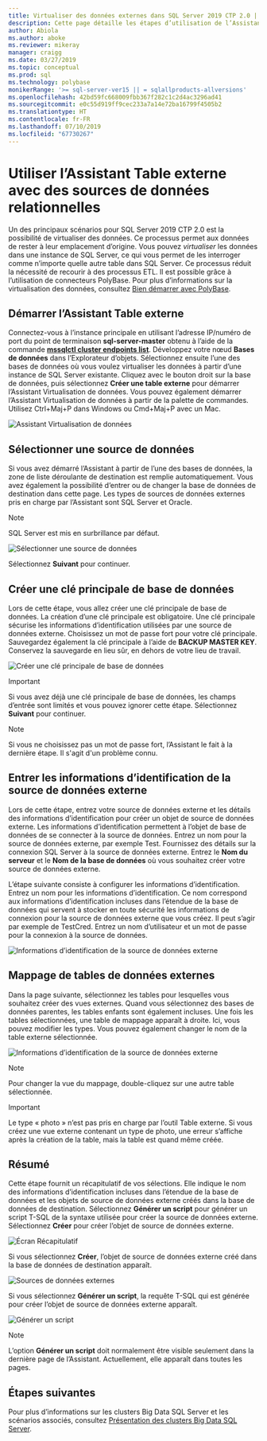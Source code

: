 ```yaml
---
title: Virtualiser des données externes dans SQL Server 2019 CTP 2.0 | Microsoft Docs
description: Cette page détaille les étapes d’utilisation de l’Assistant Création d’une table externe pour des sources de données relationnelles.
author: Abiola
ms.author: aboke
ms.reviewer: mikeray
manager: craigg
ms.date: 03/27/2019
ms.topic: conceptual
ms.prod: sql
ms.technology: polybase
monikerRange: '>= sql-server-ver15 || = sqlallproducts-allversions'
ms.openlocfilehash: 42bd59fc668009fbb367f282c1c2d4ac3296ad41
ms.sourcegitcommit: e0c55d919ff9cec233a7a14e72ba16799f4505b2
ms.translationtype: HT
ms.contentlocale: fr-FR
ms.lasthandoff: 07/10/2019
ms.locfileid: "67730267"
---
```

# <a name="use-the-external-table-wizard-with-relational-data-sources"></a>Utiliser l’Assistant Table externe avec des sources de données relationnelles

Un des principaux scénarios pour SQL Server 2019 CTP 2.0 est la possibilité de virtualiser des données. Ce processus permet aux données de rester à leur emplacement d’origine. Vous pouvez *virtualiser* les données dans une instance de SQL Server, ce qui vous permet de les interroger comme n’importe quelle autre table dans SQL Server. Ce processus réduit la nécessité de recourir à des processus ETL. Il est possible grâce à l’utilisation de connecteurs PolyBase. Pour plus d’informations sur la virtualisation des données, consultez [Bien démarrer avec PolyBase](polybase-guide.md).

## <a name="start-the-external-table-wizard"></a>Démarrer l’Assistant Table externe

Connectez-vous à l’instance principale en utilisant l’adresse IP/numéro de port du point de terminaison **sql-server-master** obtenu à l’aide de la commande [**mssqlctl cluster endpoints list**](../../big-data-cluster/deployment-guidance.md#endpoints). Développez votre nœud **Bases de données** dans l’Explorateur d’objets. Sélectionnez ensuite l’une des bases de données où vous voulez virtualiser les données à partir d’une instance de SQL Server existante. Cliquez avec le bouton droit sur la base de données, puis sélectionnez **Créer une table externe** pour démarrer l’Assistant Virtualisation de données. Vous pouvez également démarrer l’Assistant Virtualisation de données à partir de la palette de commandes. Utilisez Ctrl+Maj+P dans Windows ou Cmd+Maj+P avec un Mac.

![Assistant Virtualisation de données](media/data-virtualization/virtualize-data-wizard.png)
## <a name="select-a-data-source"></a>Sélectionner une source de données

Si vous avez démarré l’Assistant à partir de l’une des bases de données, la zone de liste déroulante de destination est remplie automatiquement. Vous avez également la possibilité d’entrer ou de changer la base de données de destination dans cette page. Les types de sources de données externes pris en charge par l’Assistant sont SQL Server et Oracle.

> [!NOTE]
>SQL Server est mis en surbrillance par défaut.


![Sélectionner une source de données](media/data-virtualization/select-data-source.png)

Sélectionnez **Suivant** pour continuer.

## <a name="create-a-database-master-key"></a>Créer une clé principale de base de données

Lors de cette étape, vous allez créer une clé principale de base de données. La création d’une clé principale est obligatoire. Une clé principale sécurise les informations d’identification utilisées par une source de données externe. Choisissez un mot de passe fort pour votre clé principale. Sauvegardez également la clé principale à l’aide de **BACKUP MASTER KEY**. Conservez la sauvegarde en lieu sûr, en dehors de votre lieu de travail.

![Créer une clé principale de base de données](media/data-virtualization/virtualize-data-master-key.png)

> [!IMPORTANT]
> Si vous avez déjà une clé principale de base de données, les champs d’entrée sont limités et vous pouvez ignorer cette étape. Sélectionnez **Suivant** pour continuer.

> [!NOTE]
> Si vous ne choisissez pas un mot de passe fort, l’Assistant le fait à la dernière étape. Il s'agit d'un problème connu.

## <a name="enter-external-data-source-credentials"></a>Entrer les informations d’identification de la source de données externe

Lors de cette étape, entrez votre source de données externe et les détails des informations d’identification pour créer un objet de source de données externe. Les informations d’identification permettent à l’objet de base de données de se connecter à la source de données. Entrez un nom pour la source de données externe, par exemple Test. Fournissez des détails sur la connexion SQL Server à la source de données externe. Entrez le **Nom du serveur** et le **Nom de la base de données** où vous souhaitez créer votre source de données externe.

L’étape suivante consiste à configurer les informations d’identification. Entrez un nom pour les informations d’identification. Ce nom correspond aux informations d’identification incluses dans l’étendue de la base de données qui servent à stocker en toute sécurité les informations de connexion pour la source de données externe que vous créez. Il peut s’agir par exemple de TestCred. Entrez un nom d’utilisateur et un mot de passe pour la connexion à la source de données.

![Informations d’identification de la source de données externe](media/data-virtualization/data-source-credentials.png)

## <a name="external-data-table-mapping"></a>Mappage de tables de données externes

Dans la page suivante, sélectionnez les tables pour lesquelles vous souhaitez créer des vues externes. Quand vous sélectionnez des bases de données parentes, les tables enfants sont également incluses. Une fois les tables sélectionnées, une table de mappage apparaît à droite. Ici, vous pouvez modifier les types. Vous pouvez également changer le nom de la table externe sélectionnée.

![Informations d’identification de la source de données externe](media/data-virtualization/data-table-mapping.png)

> [!NOTE]
>Pour changer la vue du mappage, double-cliquez sur une autre table sélectionnée.

> [!IMPORTANT]
>Le type « photo » n’est pas pris en charge par l’outil Table externe. Si vous créez une vue externe contenant un type de photo, une erreur s’affiche après la création de la table, mais la table est quand même créée.

## <a name="summary"></a>Résumé

Cette étape fournit un récapitulatif de vos sélections. Elle indique le nom des informations d’identification incluses dans l’étendue de la base de données et les objets de source de données externe créés dans la base de données de destination. Sélectionnez **Générer un script** pour générer un script T-SQL de la syntaxe utilisée pour créer la source de données externe. Sélectionnez **Créer** pour créer l’objet de source de données externe.

![Écran Récapitulatif](media/data-virtualization/virtualize-data-summary.png)

Si vous sélectionnez **Créer**, l’objet de source de données externe créé dans la base de données de destination apparaît.

![Sources de données externes](media/data-virtualization/external-data-sources.png)

Si vous sélectionnez **Générer un script**, la requête T-SQL qui est générée pour créer l’objet de source de données externe apparaît.

![Générer un script](media/data-virtualization/generated-script.png)

> [!NOTE]
> L’option **Générer un script** doit normalement être visible seulement dans la dernière page de l’Assistant. Actuellement, elle apparaît dans toutes les pages.

## <a name="next-steps"></a>Étapes suivantes

Pour plus d’informations sur les clusters Big Data SQL Server et les scénarios associés, consultez [Présentation des clusters Big Data SQL Server](../../big-data-cluster/big-data-cluster-overview.md).
